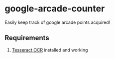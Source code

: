 # google-arcade-counter
Easily keep track of google arcade points acquired!

## Requirements
1. [Tesseract OCR](https://github.com/tesseract-ocr/tesseract) installed and working
